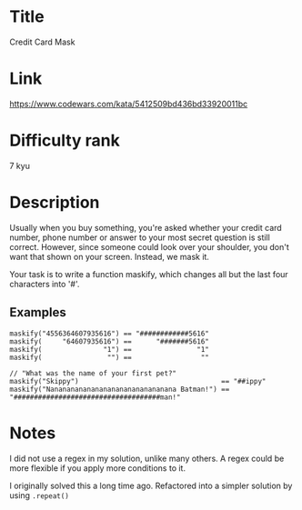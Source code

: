 # Title

Credit Card Mask

# Link

https://www.codewars.com/kata/5412509bd436bd33920011bc

# Difficulty rank

7 kyu

# Description

Usually when you buy something, you're asked whether your credit card number, phone number or answer to your most secret question is still correct. However, since someone could look over your shoulder, you don't want that shown on your screen. Instead, we mask it.

Your task is to write a function maskify, which changes all but the last four characters into '#'.

## Examples

```
maskify("4556364607935616") == "############5616"
maskify(     "64607935616") ==      "#######5616"
maskify(               "1") ==                "1"
maskify(                "") ==                 ""

// "What was the name of your first pet?"
maskify("Skippy")                                   == "##ippy"
maskify("Nananananananananananananananana Batman!") == "####################################man!"
```

# Notes

I did not use a regex in my solution, unlike many others. A regex could be more flexible if you apply more conditions to it.

I originally solved this a long time ago. Refactored into a simpler solution by using `.repeat()`
